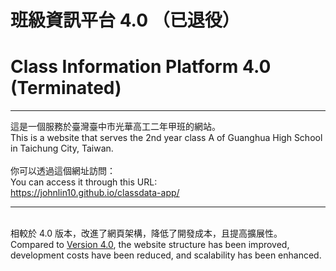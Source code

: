 # 班級資訊平台 4.0 （已退役）

# Class Information Platform 4.0 (Terminated)

<hr>
這是一個服務於臺灣臺中市光華高工二年甲班的網站。<br>
This is a website that serves the 2nd year class A of Guanghua High School in Taichung City, Taiwan.<br>
<br>
你可以透過這個網址訪問：<br>
You can access it through this URL:<br>
<a href="https://johnlin10.github.io/classdata-app/" target="_blank">https://johnlin10.github.io/classdata-app/</a>
<hr><br>
相較於 4.0 版本，改進了網頁架構，降低了開發成本，且提高擴展性。<br>
Compared to <a href="https://github.com/johnlin10/classdata" target="_blank">Version 4.0</a>, the website structure has been improved, development costs have been reduced, and scalability has been enhanced.<br>
